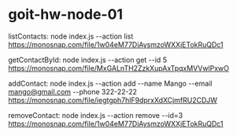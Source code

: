 # goit-hw-node-01

listContacts: node index.js --action list
https://monosnap.com/file/1w04eM77DiAysmzoWXXjETokRuQDc1


getContactById: node index.js --action get --id 5
https://monosnap.com/file/MxGALnTH2ZzkXupAxTpqxMVVwlPxwO

addContact: node index.js --action add --name Mango --email mango@gmail.com --phone 322-22-22
https://monosnap.com/file/iegtgph7hlF9dprxXdXCjmfRU2CDJW

removeContact: node index.js --action remove --id=3
https://monosnap.com/file/1w04eM77DiAysmzoWXXjETokRuQDc1